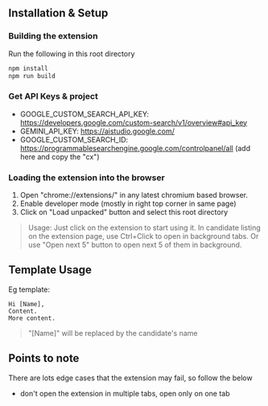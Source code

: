 ## Installation & Setup

### Building the extension
Run the following in this root directory
```sh
npm install
npm run build
```

### Get API Keys & project
- GOOGLE_CUSTOM_SEARCH_API_KEY: https://developers.google.com/custom-search/v1/overview#api_key
- GEMINI_API_KEY: https://aistudio.google.com/
- GOOGLE_CUSTOM_SEARCH_ID: https://programmablesearchengine.google.com/controlpanel/all (add here and copy the "cx")

### Loading the extension into the browser
1. Open "chrome://extensions/" in any latest chromium based browser.
2. Enable developer mode (mostly in right top corner in same page)
3. Click on "Load unpacked" button and select this root directory

> Usage: Just click on the extension to start using it.
> In candidate listing on the extension page, use Ctrl+Click to open in background tabs. Or use "Open next 5" button to open next 5 of them in background.

## Template Usage
Eg template:
```
Hi [Name],
Content.
More content.
```

> "[Name]" will be replaced by the candidate's name

## Points to note
There are lots edge cases that the extension may fail, so follow the below
- don't open the extension in multiple tabs, open only on one tab
